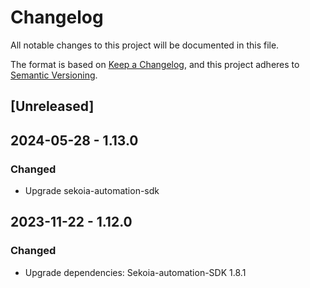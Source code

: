 # Changelog

All notable changes to this project will be documented in this file.

The format is based on [Keep a Changelog](https://keepachangelog.com/en/1.0.0/),
and this project adheres to [Semantic Versioning](https://semver.org/spec/v2.0.0.html).

## [Unreleased]

## 2024-05-28 - 1.13.0

### Changed

- Upgrade sekoia-automation-sdk

## 2023-11-22 - 1.12.0

### Changed

- Upgrade dependencies: Sekoia-automation-SDK 1.8.1
